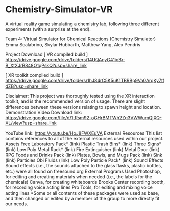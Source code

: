 # Chemistry-Simulator-VR
A virtual reality game simulating a chemistry lab, following three different experiments (with a surprise at the end).

Team 4: Virtual Simulator for Chemical Reactions (Chemistry Simulator)
Emma Scalabrino, Skylar Hubbarth, Matthew Yang, Alex Pendris

Project Download
[ VR compiled build ]
https://drive.google.com/drive/folders/14UQAnyG41ioBr-B_XtXJrB848O1qPskQ?usp=share_link 

[ XR toolkit compiled build ]
https://drive.google.com/drive/folders/1hJ84rC5K5uK1TBRBp9Va0ArgKy7tfdZB?usp=share_link 

Disclaimer: This project was thoroughly tested using the XR interaction toolkit, and is the recommended version of usage. There are slight differences between these versions relating to spawn height and location.
Demonstration Video
Download link:
https://drive.google.com/file/d/1tRsm92-oGHrBMTWh2Zq3VWWumQjXQ-XL/view?usp=share_link

YouTube link: 
https://youtu.be/HoJ8FWXEuVA 
External Resources
This list contains references to all of the external resources used within our project.
Assets
Free Laboratory Pack* (link)
Plastic Trash Bins* (link)
Three Signs* (link)
Low Poly Metal Rack* (link)
Fire Extinguisher (link)
Metal Door (link)
RPG Foods and Drinks Pack (link)
Plates, Bowls, and Mugs Pack (link)
Sink (link)
Particles
Obi Fluids (link)
Low Poly Particle Pack* (link)
Sound Effects
Sound effects (i.e., the sounds attached to the glass flasks, plastic bottles, etc.) were all found on freesound.org
External Programs Used
Photoshop, for editing and creating materials when needed (i.e., the labels for the chemicals)
Canva, for creating whiteboards
Brooks Center recording booth, for recording voice acting lines
Pro Tools, for editing and mixing voice acting lines
*Some or all contents of these packages were used as base, and then changed or edited by a member of the group to more directly fit our needs.
